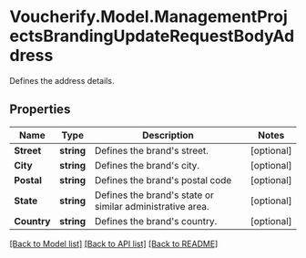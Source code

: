 # Voucherify.Model.ManagementProjectsBrandingUpdateRequestBodyAddress
Defines the address details.

## Properties

Name | Type | Description | Notes
------------ | ------------- | ------------- | -------------
**Street** | **string** | Defines the brand&#39;s street. | [optional] 
**City** | **string** | Defines the brand&#39;s city. | [optional] 
**Postal** | **string** | Defines the brand&#39;s postal code | [optional] 
**State** | **string** | Defines the brand&#39;s state or similar administrative area. | [optional] 
**Country** | **string** | Defines the brand&#39;s country. | [optional] 

[[Back to Model list]](../../README.md#documentation-for-models) [[Back to API list]](../../README.md#documentation-for-api-endpoints) [[Back to README]](../../README.md)

